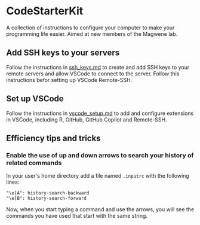 # CodeStarterKit

A collection of instructions to configure your computer to make your programming life easier. Aimed at new members of the Magwene lab.

## Add SSH keys to your servers

Follow the instructions in [ssh_keys.md](https://github.com/magwenelab/CodeStarterKit/blob/main/ssh_keys.md) to 
create and add SSH keys to your remote servers and allow VSCode to connect to the server. Follow this instructions 
befor setting up VSCode Remote-SSH.

## Set up VSCode

Follow the instructions in [vscode_setup.md](https://github.com/magwenelab/CodeStarterKit/blob/main/vscode_setup.md) to 
add and configure extensions in VSCode, including R, GitHub, GitHub Copilot and Remote-SSH.


## Efficiency tips and tricks

### Enable the use of up and down arrows to search your history of related commands

In your user's home directory add a file named `.inputrc` with the following lines:
```
"\e[A": history-search-backward
"\e[B": history-search-forward
```
Now, when you start typing a command and use the arrows, you will see the commands you have used that start with the same string.
